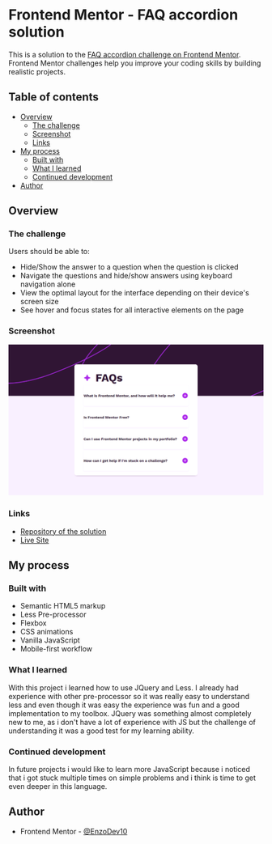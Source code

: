 # Frontend Mentor - FAQ accordion solution

This is a solution to the [FAQ accordion challenge on Frontend Mentor](https://www.frontendmentor.io/challenges/faq-accordion-wyfFdeBwBz). Frontend Mentor challenges help you improve your coding skills by building realistic projects. 

## Table of contents

- [Overview](#overview)
  - [The challenge](#the-challenge)
  - [Screenshot](#screenshot)
  - [Links](#links)
- [My process](#my-process)
  - [Built with](#built-with)
  - [What I learned](#what-i-learned)
  - [Continued development](#continued-development)
- [Author](#author)


## Overview

### The challenge

Users should be able to:

- Hide/Show the answer to a question when the question is clicked
- Navigate the questions and hide/show answers using keyboard navigation alone
- View the optimal layout for the interface depending on their device's screen size
- See hover and focus states for all interactive elements on the page

### Screenshot

![Screenshot of the site](./assets/images/screenshot.png)

### Links

- [Repository of the solution](https://github.com/EnzoDev10/FAQ-accordion)
- [Live Site](https://enzodev10.github.io/FAQ-accordion/)

## My process

### Built with

- Semantic HTML5 markup
- Less Pre-processor
- Flexbox
- CSS animations
- Vanilla JavaScript
- Mobile-first workflow


### What I learned

With this project i learned how to use JQuery and Less. I already had experience with other pre-processor so it was really easy to understand less and even though it was easy the experience was fun and a good implementation to my toolbox. JQuery was something almost completely new to me, as i don't have a lot of experience with JS but the challenge of understanding it was a good test for my learning ability.

### Continued development

In future projects i would like to learn more JavaScript because i noticed that i got stuck multiple times on simple problems and i think is time to get even deeper in this language.

## Author

- Frontend Mentor - [@EnzoDev10](https://www.frontendmentor.io/profile/EnzoDev10)

